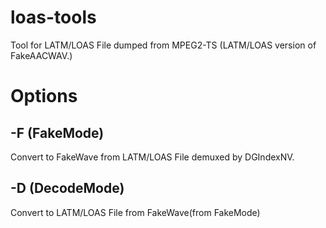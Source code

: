 # loas-tools
Tool for LATM/LOAS File dumped from MPEG2-TS    (LATM/LOAS version of FakeAACWAV.)  

# Options
## -F (FakeMode)
 Convert to FakeWave from LATM/LOAS File demuxed by DGIndexNV. 

## -D (DecodeMode)
 Convert to LATM/LOAS File from FakeWave(from FakeMode)


